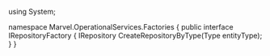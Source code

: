 using System;

namespace Marvel.OperationalServices.Factories
{
    public interface IRepositoryFactory
    {
        IRepository CreateRepositoryByType(Type entityType);
    }
}